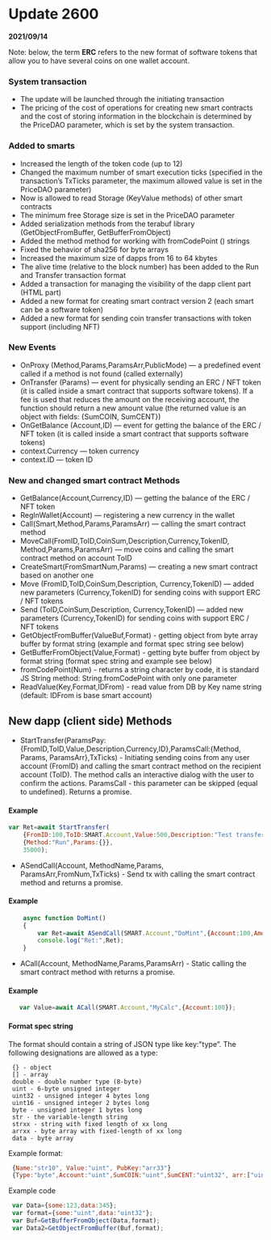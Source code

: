# Update 2600
**2021/09/14**

Note: below, the term **ERC** refers to the new format of software tokens  that allow you to have several coins on one wallet account.

### System transaction
* The update will be launched through the initiating transaction
* The pricing of the cost of operations for creating new smart contracts and the cost of storing information in the blockchain is determined by the PriceDAO parameter, which is set by the system transaction.

### Added to smarts
* Increased the length of the token code (up to 12)
* Changed the maximum number of smart execution ticks (specified in the transaction’s TxTicks parameter, the maximum allowed value is set in the PriceDAO parameter)
* Now is allowed to read Storage (KeyValue methods) of other smart contracts
* The minimum free Storage size is set in the PriceDAO parameter
* Added serialization methods from the terabuf library (GetObjectFromBuffer, GetBufferFromObject)
* Added the method method for working with fromCodePoint () strings
* Fixed the behavior of sha256 for byte arrays
* Increased the maximum size of dapps from 16 to 64 kbytes
* The alive time (relative to the block number) has been added to the Run and Transfer transaction format
* Added a transaction for managing the visibility of the dapp client part (HTML part)
* Added a new format for creating smart contract version 2 (each smart can be a software token)
* Added a new format for sending coin transfer transactions with token support (including NFT)

### New Events
* OnProxy (Method,Params,ParamsArr,PublicMode) — a predefined event called if a method is not found (called externally)
* OnTransfer (Params) — event for physically sending an ERC / NFT token (it is called inside a smart contract that supports software tokens). If a fee is used that reduces the amount on the receiving account, the function should return a new amount value (the returned value is an object with fields: {SumCOIN, SumCENT})
* OnGetBalance (Account,ID) — event for getting the balance of the ERC / NFT token (it is called inside a smart contract that supports software tokens)
* context.Currency — token currency
* context.ID — token ID

### New and changed smart contract Methods
* GetBalance(Account,Currency,ID) — getting the balance of the ERC / NFT token
* RegInWallet(Account) — registering a new currency in the wallet
* Call(Smart,Method,Params,ParamsArr) — calling the smart contract method
* MoveCall(FromID,ToID,CoinSum,Description,Currency,TokenID, Method,Params,ParamsArr) — move coins and calling the smart contract method on account ToID
* CreateSmart(FromSmartNum,Params) — creating a new smart contract based on another one
* Move (FromID,ToID,CoinSum,Description, Currency,TokenID) — added new parameters (Currency,TokenID) for sending coins with support ERC / NFT tokens
* Send (ToID,CoinSum,Description, Currency,TokenID) — added new parameters (Currency,TokenID) for sending coins with support ERC / NFT tokens
* GetObjectFromBuffer(ValueBuf,Format) - getting object from byte  array buffer by format string (example and format spec string see below)
* GetBufferFromObject(Value,Format) - getting byte buffer from object by format string (format spec string and example see below)
* fromCodePoint(Num) - returns a string character by code, it is standard JS String method: String.fromCodePoint with only one parameter
* ReadValue(Key,Format,IDFrom) - read value from DB by Key name string   (default: IDFrom is base smart account)

## New dapp (client side) Methods
* StartTransfer(ParamsPay:{FromID,ToID,Value,Description,Currency,ID},ParamsCall:{Method, Params, ParamsArr},TxTicks) - Initiating sending coins from any user account (FromID) and calling the smart contract method on the recipient account (ToID). The method calls an interactive dialog with the user to confirm the actions. ParamsCall - this parameter can be skipped (equal to undefined). Returns a promise.
#### Example
```js
var Ret=await StartTransfer(
    {FromID:100,ToID:SMART.Account,Value:500,Description:"Test transfer",Currency:0,ID:""},
    {Method:"Run",Params:{}},
    35000);

```    

* ASendCall(Account, MethodName,Params, ParamsArr,FromNum,TxTicks) - Send tx with calling the smart contract method and returns a promise. 
#### Example
```js
    async function DoMint()
    {
        var Ret=await ASendCall(SMART.Account,"DoMint",{Account:100,Amount:10000,ID:""},[],SMART.Owner);
        console.log("Ret:",Ret);
    }
```    

* ACall(Account, MethodName,Params,ParamsArr) - Static calling the smart contract method with returns a promise. 
#### Example
```js
   var Value=await ACall(SMART.Account,"MyCalc",{Account:100});
```    


#### Format spec string

The format  should contain a string of JSON type like key:"type”. The following designations are allowed as a type:
```text
 {} - object
 [] - array
 double - double number type (8-byte)
 uint - 6-byte unsigned integer
 uint32 - unsigned integer 4 bytes long
 uint16 - unsigned integer 2 bytes long
 byte - unsigned integer 1 bytes long
 str - the variable-length string
 strxx - string with fixed length of xx long
 arrxx - byte array with fixed-length of xx long
 data - byte array
```

Example format:
```js
 {Name:"str10", Value:"uint", PubKey:"arr33"}
 {Type:"byte",Account:"uint",SumCOIN:"uint",SumCENT:"uint32", arr:["uint"]}
```

Example code
```js
 var Data={some:123,data:345};
 var format={some:"uint",data:"uint32"};
 var Buf=GetBufferFromObject(Data,format);
 var Data2=GetObjectFromBuffer(Buf,format);
```

 
